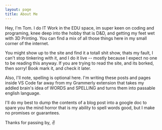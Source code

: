 ```yaml
---
layout: page
title: About Me
---
```


Hey, I'm Tom. I do IT Work in the EDU space, im super keen on coding and programing, knee deep into the hobby that is D&D, and getting my feet wet with 3D Printing. You can find a mix of all those things here in my small corner of the internet.

You might show up to the site and find it a totall shit show, thats my fault, I can't stop tinkering with it, and I do it live -- mostly because I expect no one to be reading this anyway. If you are trying to read the site, and its borked, then sorry! Book mark it, and check it later. 

Also, I'll note, spelling is optional here. I'm writing these posts and pages inside VS Code far away from my Grammerly extension that takes my addled brain's idea of WORDS and SPELLING and turns them into passable english language. 

I'll do my best to dump the contents of a blog post into a google doc to spare you the mind horror that is my ability to spell words good, but I make no promises or guarantees. 

Thanks for passing by, 
✌️